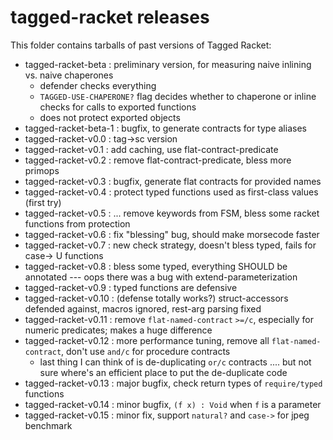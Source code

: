 tagged-racket releases
===

This folder contains tarballs of past versions of Tagged Racket:

* tagged-racket-beta : preliminary version, for measuring naive inlining vs. naive chaperones
  - defender checks everything
  - `TAGGED-USE-CHAPERONE?` flag decides whether to chaperone or inline checks
    for calls to exported functions
  - does not protect exported objects
* tagged-racket-beta-1 : bugfix, to generate contracts for type aliases
* tagged-racket-v0.0 : tag->sc version
* tagged-racket-v0.1 : add caching, use flat-contract-predicate
* tagged-racket-v0.2 : remove flat-contract-predicate, bless more primops
* tagged-racket-v0.3 : bugfix, generate flat contracts for provided names
* tagged-racket-v0.4 : protect typed functions used as first-class values (first try)
* tagged-racket-v0.5 : ... remove keywords from FSM, bless some racket functions from protection
* tagged-racket-v0.6 : fix "blessing" bug, should make morsecode faster
* tagged-racket-v0.7 : new check strategy, doesn't bless typed, fails for case-> U functions
* tagged-racket-v0.8 : bless some typed, everything SHOULD be annotated --- oops there was a bug with extend-parameterization
* tagged-racket-v0.9 : typed functions are defensive
* tagged-racket-v0.10 : (defense totally works?) struct-accessors defended against, macros ignored, rest-arg parsing fixed
* tagged-racket-v0.11 : remove `flat-named-contract` `>=/c`, especially for numeric predicates; makes a huge difference
* tagged-racket-v0.12 : more performance tuning, remove all `flat-named-contract`, don't use `and/c` for procedure contracts
  - last thing I can think of is de-duplicating `or/c` contracts .... but not sure where's an efficient place to put the de-duplicate code 
* tagged-racket-v0.13 : major bugfix, check return types of `require/typed` functions
* tagged-racket-v0.14 : minor bugfix, `(f x) : Void` when `f` is a parameter
* tagged-racket-v0.15 : minor fix, support `natural?` and `case->` for jpeg benchmark

